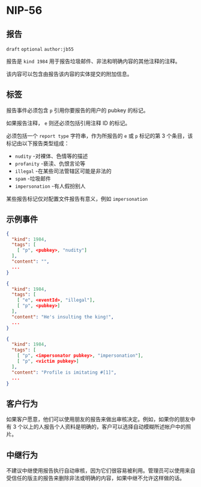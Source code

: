 NIP-56
======

报告
---------

 `draft` `optional` `author:jb55`

报告是 `kind 1984` 用于报告垃圾邮件、非法和明确内容的其他注释的注释。

该内容可以包含由报告该内容的实体提交的附加信息。

标签
----

报告事件必须包含 `p` 引用你要报告的用户的 pubkey 的标记。

如果报告注释， `e` 则还必须包括引用注释 ID 的标记。

必须包括一个 `report type` 字符串，作为所报告的 `e` 或 `p` 标记的第 3 个条目，该标记由以下报告类型组成：

-  `nudity` -对裸体、色情等的描述
-  `profanity` -亵渎、仇恨言论等
-  `illegal` -在某些司法管辖区可能是非法的
-  `spam` -垃圾邮件
-  `impersonation` -有人假扮别人

某些报告标记仅对配置文件报告有意义，例如 `impersonation`

示例事件
--------------

```json
{
  "kind": 1984,
  "tags": [
    [ "p", <pubkey>, "nudity"]
  ],
  "content": "",
  ...
}

{
  "kind": 1984,
  "tags": [
    [ "e", <eventId>, "illegal"],
    [ "p", <pubkey>]
  ],
  "content": "He's insulting the king!",
  ...
}

{
  "kind": 1984,
  "tags": [
    [ "p", <impersonator pubkey>, "impersonation"],
    [ "p", <victim pubkey>]
  ],
  "content": "Profile is imitating #[1]",
  ...
}
```

客户行为
---------------

如果客户愿意，他们可以使用朋友的报告来做出审核决定。例如，如果你的朋友中有 3 个以上的人报告个人资料是明确的，客户可以选择自动模糊所述帐户中的照片。


中继行为
--------------

不建议中继使用报告执行自动审核，因为它们很容易被利用。管理员可以使用来自受信任的版主的报告来删除非法或明确的内容，如果中继不允许这样做的话。
